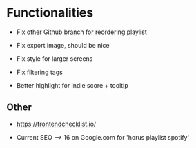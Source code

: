 # Functionalities

* Fix other Github branch for reordering playlist

* Fix export image, should be nice

* Fix style for larger screens

* Fix filtering tags

* Better highlight for indie score + tooltip

## Other

* https://frontendchecklist.io/

* Current SEO --> 16 on Google.com for 'horus playlist spotify'